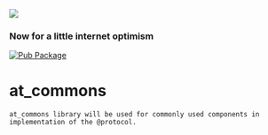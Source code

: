 <img src="https://atsign.dev/assets/img/@developersmall.png?sanitize=true">

### Now for a little internet optimism

[![Pub Package](https://img.shields.io/pub/v/at_commons)](https://pub.dev/packages/at_commons)

# at_commons
```
at_commons library will be used for commonly used components in implementation of the @protocol.
```  